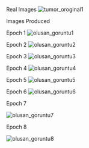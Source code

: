 Real Images
![tumor_oroginal1](https://github.com/user-attachments/assets/0bc35974-a312-4c10-9f83-cb6b525f0e7b)




Images Produced


Epoch 1
![olusan_goruntu1](https://github.com/user-attachments/assets/d9fc1808-dc78-4fc6-951a-129205f20a98)




Epoch 2
![olusan_goruntu2](https://github.com/user-attachments/assets/8511d366-b1c0-48ff-be71-8adea7c42082)





Epoch 3
![olusan_goruntu3](https://github.com/user-attachments/assets/46371bd0-7a4e-48c8-97db-c2fe7d667b01)




Epoch 4
![olusan_goruntu4](https://github.com/user-attachments/assets/f8dd3849-c9c7-4010-8b3c-22e3030c6acf)




Epoch 5
![olusan_goruntu5](https://github.com/user-attachments/assets/e16a4a47-4545-47f4-b7c7-2f15ce51169d)




Epoch 6
![olusan_goruntu6](https://github.com/user-attachments/assets/67d42249-eca8-44e1-b6c1-1e5afecc9cd8)


Epoch 7

![olusan_goruntu7](https://github.com/user-attachments/assets/1a25e948-31ff-4d2d-a989-02e3e75adfd7)

Epoch 8

![olusan_goruntu8](https://github.com/user-attachments/assets/9c856add-93cc-4f14-aa1f-0dd2a6410899)


